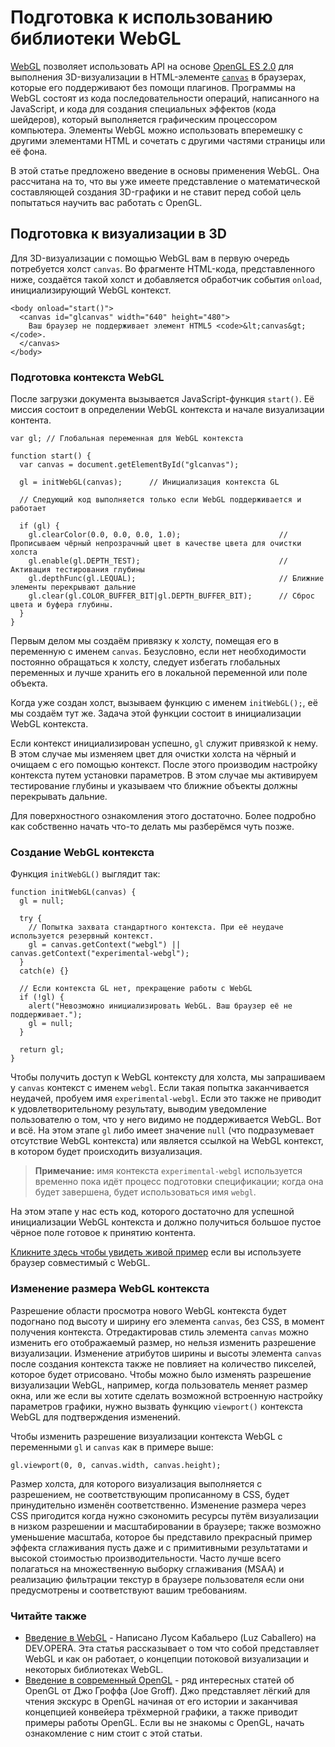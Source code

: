 # Подготовка к использованию библиотеки WebGL

[WebGL][1] позволяет использовать API на основе [OpenGL ES 2.0][2] для 
выполнения 3D-визуализации в HTML-элементе [`canvas`][3] в браузерах, которые 
его поддерживают без помощи плагинов. Программы на WebGL состоят из кода 
последовательности операций, написанного на JavaScript, и кода для создания 
специальных эффектов (кода шейдеров), который выполняется графическим 
процессором компьютера. Элементы WebGL можно использовать вперемешку с другими 
элементами HTML и сочетать с другими частями страницы или её фона.

В этой статье предложено введение в основы применения WebGL. Она рассчитана на 
то, что вы уже имеете представление о математической составляющей создания 
3D-графики и не ставит перед собой цель попытаться научить вас работать с OpenGL.

## Подготовка к визуализации в 3D

Для 3D-визуализации с помощью WebGL вам в первую очередь потребуется холст 
`canvas`. Во фрагменте HTML-кода, представленного ниже, создаётся такой холст и 
добавляется обработчик события `onload`, инициализирующий WebGL контекст.

    <body onload="start()">
      <canvas id="glcanvas" width="640" height="480">
        Ваш браузер не поддерживает элемент HTML5 <code>&lt;canvas&gt;</code>.
      </canvas>
    </body>

### Подготовка контекста WebGL

После загрузки документа вызывается JavaScript-функция `start()`. Её миссия 
состоит в определении WebGL контекста и начале визуализации контента. 

    var gl; // Глобальная переменная для WebGL контекста

    function start() {
      var canvas = document.getElementById("glcanvas");

      gl = initWebGL(canvas);      // Инициализация контекста GL
  
      // Следующий код выполняется только если WebGL поддерживается и работает
  
      if (gl) {
        gl.clearColor(0.0, 0.0, 0.0, 1.0);                      // Прописываем чёрный непрозрачный цвет в качестве цвета для очистки холста 
        gl.enable(gl.DEPTH_TEST);                               // Активация тестирования глубины
        gl.depthFunc(gl.LEQUAL);                                // Ближние элементы перекрывают дальние
        gl.clear(gl.COLOR_BUFFER_BIT|gl.DEPTH_BUFFER_BIT);      // Сброс цвета и буфера глубины.
      }
    }

Первым делом мы создаём привязку к холсту, помещая его в переменную с именем 
`canvas`. Безусловно, если нет необходимости постоянно обращаться к холсту, 
следует избегать глобальных переменных и лучше хранить его в локальной 
переменной или поле объекта.

Когда уже создан холст, вызываем функцию с именем `initWebGL();`, её мы создаём 
тут же. Задача этой функции состоит в инициализации WebGL контекста.

Если контекст инициализирован успешно, `gl` служит привязкой к нему. В этом 
случае мы изменяем цвет для очистки холста на чёрный и очищаем с его помощью 
контекст. После этого производим настройку контекста путем установки параметров. 
В этом случае мы активируем тестирование глубины и указываем что ближние объекты 
должны перекрывать дальние.

Для поверхностного ознакомления этого достаточно. Более подробно как собственно 
начать что-то делать мы разберёмся чуть позже.

### Создание WebGL контекста

Функция `initWebGL()` выглядит так:

    function initWebGL(canvas) {
      gl = null;
  
      try {
        // Попытка захвата стандартного контекста. При её неудаче используется резервный контекст.
        gl = canvas.getContext("webgl") || canvas.getContext("experimental-webgl");
      }
      catch(e) {}
  
      // Если контекста GL нет, прекращение работы с WebGL
      if (!gl) {
        alert("Невозможно инициализировать WebGL. Ваш браузер её не поддерживает.");
        gl = null;
      }
  
      return gl;
    }

Чтобы получить доступ к WebGL контексту для холста, мы запрашиваем у `canvas` 
контекст с именем `webgl`. Если такая попытка заканчивается неудачей, пробуем 
имя `experimental-webgl`. Если это также не приводит к удовлетворительному 
результату, выводим уведомление пользователю о том, что у него видимо не 
поддерживается WebGL. Вот и всё. На этом этапе `gl` либо имеет значение `null` 
(что подразумевает отсутствие WebGL контекста) или является ссылкой на WebGL 
контекст, в котором будет происходить визуализация.

> **Примечание:** имя контекста `experimental-webgl` используется временно пока 
идёт процесс подготовки спецификации; когда она будет завершена, будет 
использоваться имя `webgl`.

На этом этапе у нас есть код, которого достаточно для успешной инициализации 
WebGL контекста и должно получиться большое пустое чёрное поле готовое к 
принятию контента.

[Кликните здесь чтобы увидеть живой пример][4] если вы используете браузер 
совместимый с WebGL.

### Изменение размера WebGL контекста

Разрешение области просмотра нового WebGL контекста будет подогнано под высоту и 
ширину его элемента `canvas`, без CSS, в момент получения контекста. 
Отредактировав стиль элемента `canvas` можно изменить его отображаемый размер, 
но нельзя изменить разрешение визуализации. Изменение атрибутов ширины и высоты 
элемента `canvas` после создания контекста также не повлияет на количество 
пикселей, которое будет отрисовано. Чтобы можно было изменять разрешение 
визуализации WebGL, например, когда пользователь меняет размер окна, или же если 
вы хотите сделать возможной встроенную настройку параметров графики, нужно 
вызвать функцию `viewport()` контекста WebGL для подтверждения изменений.

Чтобы изменить разрешение визуализации контекста WebGL с переменными `gl` и 
`canvas` как в примере выше:

    gl.viewport(0, 0, canvas.width, canvas.height);

Размер холста, для которого визуализация выполняется с разрешением, не 
соответствующим прописанному в CSS, будет принудительно изменён соответственно. 
Изменение размера через CSS пригодится когда нужно сэкономить ресурсы путём 
визуализации в низком разрешении и масштабировании в браузере; также возможно 
уменьшение масштаба, которое бы представило прекрасный пример эффекта 
сглаживания пусть даже и с примитивными результатами и высокой стоимостью 
производительности. Часто лучше всего полагаться на множественную выборку 
сглаживания (MSAA) и реализацию фильтрации текстур в браузере пользователя если 
они предусмотрены и соответствуют вашим требованиям.

### Читайте также

* [Введение в WebGL][5] - Написано Лусом Кабальеро (Luz Caballero) на DEV.OPERA. 
Эта статья рассказывает о том что собой представляет WebGL и как он работает, о 
концепции потоковой визуализации и некоторых библиотеках WebGL.
* [Введение в современный OpenGL][6] - ряд интересных статей об OpenGL от Джо 
Гроффа (Joe Groff). Джо представляет лёгкий для чтения экскурс в OpenGL начиная 
от его истории и заканчивая концепцией конвейера трёхмерной графики, а также 
приводит примеры работы OpenGL. Если вы не знакомы с OpenGL, начать ознакомление 
с ним стоит с этой статьи.

[1]: http://www.khronos.org/webgl/
[2]: http://www.khronos.org/opengles/
[3]: https://developer.mozilla.org/en-US/docs/HTML/Canvas
[4]: https://developer.mozilla.org/samples/webgl/sample1/index.html
[5]: http://dev.opera.com/articles/view/an-introduction-to-webgl/
[6]: http://duriansoftware.com/joe/An-intro-to-modern-OpenGL.-Table-of-Contents.html
